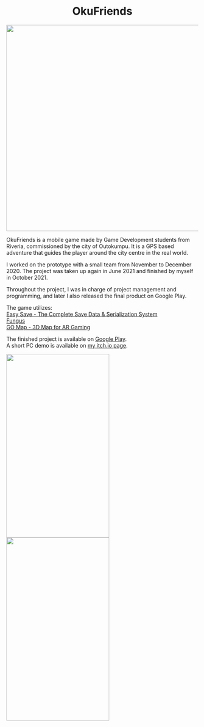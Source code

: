 <h1 align="center">OkuFriends</h1>

<img src="https://img.itch.zone/aW1nLzY5Njc0NDYucG5n/original/ws0oXv.png" width="675" height="540">

OkuFriends is a mobile game made by Game Development students from Riveria, commissioned by the city of Outokumpu. It is a GPS based adventure that guides the player around the city centre in the real world.

I worked on the prototype with a small team from November to December  2020. The project was taken up again in June 2021 and finished by myself in October 2021.

Throughout the project, I was in charge of project management and programming, and later I also released the final product on Google Play.

The game utilizes:<br>
[Easy Save - The Complete Save Data & Serialization System](https://assetstore.unity.com/packages/tools/utilities/easy-save-the-complete-save-data-serialization-system-768)<br>
[Fungus](https://fungusgames.com)<br>
[GO Map - 3D Map for AR Gaming](https://assetstore.unity.com/packages/tools/integration/go-map-3d-map-for-ar-gaming-68889)

The finished project is available on [Google Play](https://play.google.com/store/apps/details?id=com.NiceTryNY.OkuFriends).<br>
A short PC demo is available on [my itch.io page](https://kahvikatti.itch.io/okufriends).

<img src="https://img.itch.zone/aW1hZ2UvMTE5MzUzMy82OTY3Mjk3LnBuZw==/original/sOGwq5.png" width="270" height="480" class="center"> <img src="https://img.itch.zone/aW1hZ2UvMTE5MzUzMy82OTY3Mjk4LnBuZw==/original/1dKMbC.png" width="270" height="480" class="center">